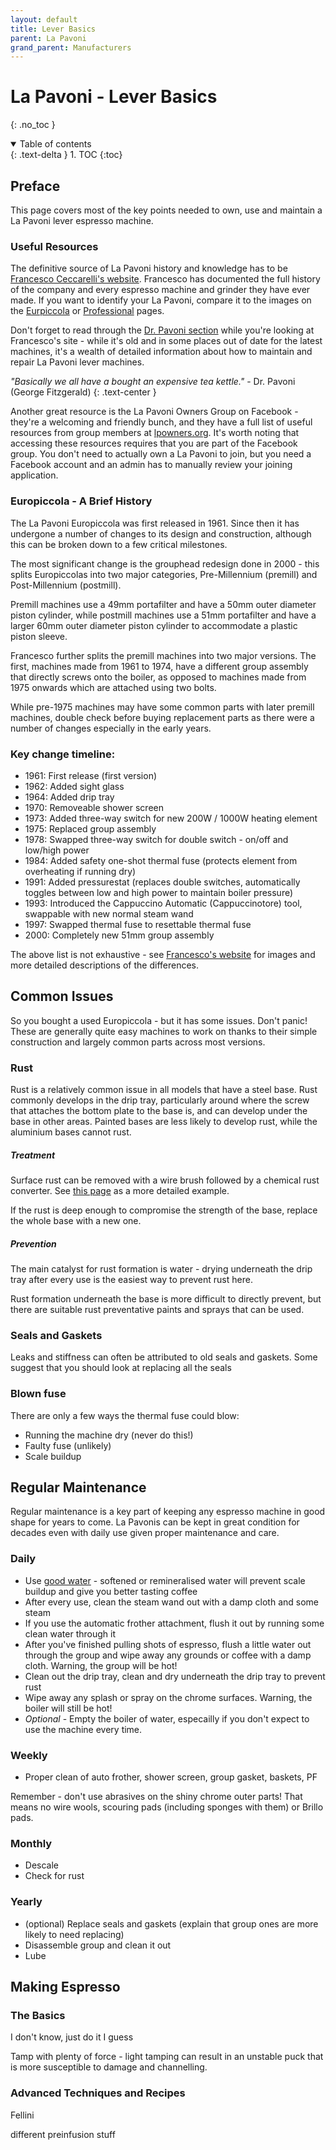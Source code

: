 ```yaml
---
layout: default
title: Lever Basics
parent: La Pavoni
grand_parent: Manufacturers
---
```


# La Pavoni - Lever Basics
{: .no_toc }

<details open markdown="block">
  <summary>
    Table of contents
  </summary>
  {: .text-delta }
1. TOC
{:toc}
</details>


## Preface

This page covers most of the key points needed to own, use and maintain a La Pavoni lever espresso machine.

### Useful Resources

The definitive source of La Pavoni history and knowledge has to be [Francesco Ceccarelli's website](http://www.francescoceccarelli.eu/lapavoni_eng.htm). Francesco has documented the full history of the company and every espresso machine and grinder they have ever made. If you want to identify your La Pavoni, compare it to the images on the [Eurpiccola](http://www.francescoceccarelli.eu/lapavoni_ep_eng.htm) or [Professional](http://www.francescoceccarelli.eu/lapavoni_pr_eng.htm) pages.

Don't forget to read through the [Dr. Pavoni section](http://www.francescoceccarelli.eu/La_Pavoni/Dr_Pavoni/overview.htm) while you're looking at Francesco's site - while it's old and in some places out of date for the latest machines, it's a wealth of detailed information about how to maintain and repair La Pavoni lever machines.

_"Basically we all have a bought an expensive tea kettle."_ - Dr. Pavoni (George Fitzgerald)
{: .text-center }

Another great resource is the La Pavoni Owners Group on Facebook - they're a welcoming and friendly bunch, and they have a full list of useful resources from group members at [lpowners.org](https://lpowners.org). It's worth noting that accessing these resources requires that you are part of the Facebook group. You don't need to actually own a La Pavoni to join, but you need a Facebook account and an admin has to manually review your joining application.

### Europiccola - A Brief History

The La Pavoni Europiccola was first released in 1961. Since then it has undergone a number of changes to its design and construction, although this can be broken down to a few critical milestones.

The most significant change is the grouphead redesign done in 2000 - this splits Europiccolas into two major categories, Pre-Millennium (premill) and Post-Millennium (postmill).

Premill machines use a 49mm portafilter and have a 50mm outer diameter piston cylinder, while postmill machines use a 51mm portafilter and have a larger 60mm outer diameter piston cylinder to accommodate a plastic piston sleeve.

Francesco further splits the premill machines into two major versions. The first, machines made from 1961 to 1974, have a different group assembly that directly screws onto the boiler, as opposed to machines made from 1975 onwards which are attached using two bolts.

While pre-1975 machines may have some common parts with later premill machines, double check before buying replacement parts as there were a number of changes especially in the early years.

### Key change timeline:

- 1961: First release (first version)
- 1962: Added sight glass
- 1964: Added drip tray
- 1970: Removeable shower screen
- 1973: Added three-way switch for new 200W / 1000W heating element
- 1975: Replaced group assembly
- 1978: Swapped three-way switch for double switch - on/off and low/high power
- 1984: Added safety one-shot thermal fuse (protects element from overheating if running dry)
- 1991: Added pressurestat (replaces double switches, automatically toggles between low and high power to maintain boiler pressure)
- 1993: Introduced the Cappuccino Automatic (Cappuccinotore) tool, swappable with new normal steam wand
- 1997: Swapped thermal fuse to resettable thermal fuse
- 2000: Completely new 51mm group assembly

The above list is not exhaustive - see [Francesco's website](http://www.francescoceccarelli.eu/lapavoni_ep_eng.htm) for images and more detailed descriptions of the differences.


## Common Issues

So you bought a used Europiccola - but it has some issues. Don't panic! These are generally quite easy machines to work on thanks to their simple construction and largely common parts across most versions.


### Rust

Rust is a relatively common issue in all models that have a steel base. Rust commonly develops in the drip tray, particularly around where the screw that attaches the bottom plate to the base is, and can develop under the base in other areas. Painted bases are less likely to develop rust, while the aluminium bases cannot rust.

##### Treatment

Surface rust can be removed with a wire brush followed by a chemical rust converter. See [this page](http://www.francescoceccarelli.eu/La_Pavoni/Faidate/r_sottobase_ruggine_eng.htm) as a more detailed example.

If the rust is deep enough to compromise the strength of the base, replace the whole base with a new one.

##### Prevention

The main catalyst for rust formation is water - drying underneath the drip tray after every use is the easiest way to prevent rust here.

Rust formation underneath the base is more difficult to directly prevent, but there are suitable rust preventative paints and sprays that can be used.


### Seals and Gaskets

Leaks and stiffness can often be attributed to old seals and gaskets. Some suggest that you should look at replacing all the seals


### Blown fuse

There are only a few ways the thermal fuse could blow:

- Running the machine dry (never do this!)
- Faulty fuse (unlikely)
- Scale buildup


## Regular Maintenance

Regular maintenance is a key part of keeping any espresso machine in good shape for years to come. La Pavonis can be kept in great condition for decades even with daily use given proper maintenance and care.

### Daily

- Use [good water](/guides/water) - softened or remineralised water will prevent scale buildup and give you better tasting coffee
- After every use, clean the steam wand out with a damp cloth and some steam
- If you use the automatic frother attachment, flush it out by running some clean water through it
- After you've finished pulling shots of espresso, flush a little water out through the group and wipe away any grounds or coffee with a damp cloth. Warning, the group will be hot!
- Clean out the drip tray, clean and dry underneath the drip tray to prevent rust
- Wipe away any splash or spray on the chrome surfaces. Warning, the boiler will still be hot!
- *Optional* - Empty the boiler of water, especailly if you don't expect to use the machine every time.

### Weekly

- Proper clean of auto frother, shower screen, group gasket, baskets, PF

Remember - don't use abrasives on the shiny chrome outer parts! That means no wire wools, scouring pads (including sponges with them) or Brillo pads.

### Monthly

- Descale
- Check for rust

### Yearly

- (optional) Replace seals and gaskets (explain that group ones are more likely to need replacing)
- Disassemble group and clean it out
- Lube


## Making Espresso

### The Basics

I don't know, just do it I guess

Tamp with plenty of force - light tamping can result in an unstable puck that is more susceptible to damage and channelling.

### Advanced Techniques and Recipes

Fellini

different preinfusion stuff
